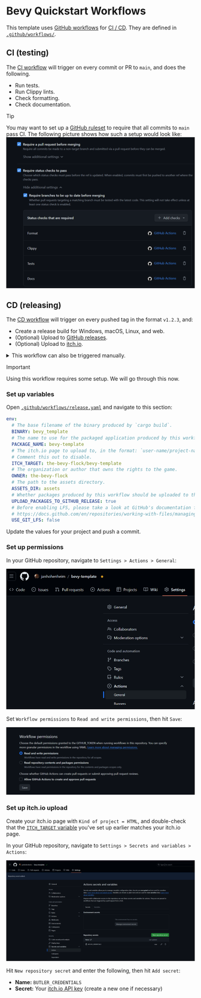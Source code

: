 # Bevy Quickstart Workflows

This template uses [GitHub workflows](https://docs.github.com/en/actions/using-workflows) for [CI / CD](https://www.redhat.com/en/topics/devops/what-is-ci-cd).
They are defined in [`.github/workflows/`](../.github/workflows).

## CI (testing)

The [CI workflow](.github/workflows/ci.yaml) will trigger on every commit or PR to `main`, and does the following.

- Run tests.
- Run Clippy lints.
- Check formatting.
- Check documentation.

> [!Tip]
> You may want to set up a [GitHub ruleset](https://docs.github.com/en/repositories/configuring-branches-and-merges-in-your-repository/managing-rulesets/about-rulesets) to require that all commits to `main` pass CI. The following picture shows how such a setup would look like:
> ![A screenshot showing a GitHub ruleset with status checks enabled](workflow-ruleset.png)

## CD (releasing)

The [CD workflow](../.github/workflows/release.yaml) will trigger on every pushed tag in the format `v1.2.3`, and:

- Create a release build for Windows, macOS, Linux, and web.
- (Optional) Upload to [GitHub releases](https://docs.github.com/en/repositories/releasing-projects-on-github).
- (Optional) Upload to [itch.io](https://itch.io).

<details>
  <summary>This workflow can also be triggered manually.</summary>

In your GitHub repository, navigate to `Actions > Release > Run workflow`:

![A screenshot showing a manually triggered workflow on GitHub Actions](./workflow-dispatch-release.png)

Enter a version number in the format `v1.2.3`, then hit the green `Run workflow` button.
</details>

> [!Important]
> Using this workflow requires some setup. We will go through this now.

### Set up variables

Open [`.github/workflows/release.yaml`](../.github/workflows/release.yaml) and navigate to this section:

```yaml
env:
  # The base filename of the binary produced by `cargo build`.
  BINARY: bevy_template
  # The name to use for the packaged application produced by this workflow.
  PACKAGE_NAME: bevy-template
  # The itch.io page to upload to, in the format: `user-name/project-name`.
  # Comment this out to disable.
  ITCH_TARGET: the-bevy-flock/bevy-template
  # The organization or author that owns the rights to the game.
  OWNER: the-bevy-flock
  # The path to the assets directory.
  ASSETS_DIR: assets
  # Whether packages produced by this workflow should be uploaded to the Github release.
  UPLOAD_PACKAGES_TO_GITHUB_RELEASE: true
  # Before enabling LFS, please take a look at GitHub's documentation for costs and quota limits:
  # https://docs.github.com/en/repositories/working-with-files/managing-large-files/about-storage-and-bandwidth-usage
  USE_GIT_LFS: false
```

Update the values for your project and push a commit.

### Set up permissions

In your GitHub repository, navigate to `Settings > Actions > General`:

![A screenshot showing how to navigate to the general GitHub Actions settings](./workflow-settings.png)

Set `Workflow permissions` to `Read and write permissions`, then hit `Save`:

![A screenshot showing where to change workflow permissions](./workflow-settings-permissions.png)

### Set up itch.io upload

Create your itch.io page with `Kind of project = HTML`, and double-check that the [`ITCH_TARGET` variable](#set-up-variables) you've set up earlier matches your itch.io page.

In your GitHub repository, navigate to `Settings > Secrets and variables > Actions`:

![A screenshot showing where to add secrets in the GitHub Actions settings](./workflow-secrets.png)

Hit `New repository secret` and enter the following, then hit `Add secret`:

- **Name:** `BUTLER_CREDENTIALS`
- **Secret:** Your [itch.io API key](https://itch.io/user/settings/api-keys) (create a new one if necessary)
